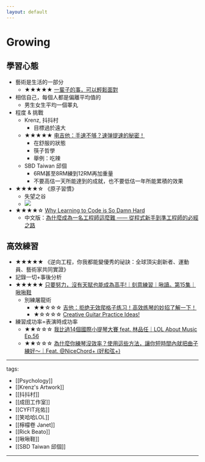 ```yaml
---
layout: default
---
```


# Growing

## 學習心態
* 藝術是生活的一部分
  * ★★★★★ [一輩子的事，可以輕鬆面對](https://www.youtube.com/watch?v=6aPiiplJd5k)
* 相信自己，每個人都是偏離平均值的
  * 男生女生平均一個睪丸
* 程度 & 挑戰
  * Krenz, 抖抖村
    * 目標過於遠大
  * ★★★★★ [电吉他：手速不够？速弹提速的秘密！](https://www.youtube.com/watch?v=nE7ydXA63pA)
    * 在舒服的狀態
    * 筷子哲學
    * 舉例：吃辣
  * SBD Taiwan 邱個
    * 6RM甚至8RM練到12RM再加重量
    * 不要高估一天所能達到的成就，也不要低估一年所能累積的效果
* ★★★★☆ 《原子習慣》
  * 失望之谷
  * ![](https://i.imgur.com/ioyKhH9.png)
* ★★★★☆ [Why Learning to Code is So Damn Hard](https://www.thinkful.com/blog/why-learning-to-code-is-so-damn-hard/)
  * 中文版：[為什麼成為一名工程師這麼難 —— 從程式新手到準工程師的必經之路](https://www.inside.com.tw/article/4480-why-learning-to-code-is-so-damn-hard)

## 高效練習
* ★★★★★ 《逆向工程，你我都能變優秀的祕訣：全球頂尖創新者、運動員、藝術家共同實證》
* 記錄一切+事後分析
* ★★★★★ [只要努力，沒有天賦也能成為高手!｜刻意練習｜啾讀。第15集｜啾啾鞋](https://youtu.be/ebwmwDtEZO0)
  * 別練屠龍術
    * ★★☆☆☆ [吉他：拒绝无效爬格子练习！高效练琴的妙招了解一下！](https://youtu.be/CDQCWfYmVxg)
    * ★☆☆☆☆ [Creative Guitar Practice Ideas!](https://youtu.be/CxtgJynvDlU)
* 練習成功率=表演時成功率
    * ★★☆☆☆ [我比過14個國際小提琴大賽 feat. 林品任｜LOL About Music Ep.56](https://youtu.be/Ml8vEmRE3eE)
    * ★★☆☆☆ [為什麼你練琴沒效率？使用這些方法，讓你短時間內就把曲子練好～｜Feat. @NiceChord+ (好和弦+)](https://youtu.be/4CaQVNRDPiA)


---
tags:
  - [[Psychology]]
  - [[Krenz's Artwork]]
  - [[抖抖村]]
  - [[成田工作室]]
  - [[CYFIT兆佑]]
  - [[笑哈哈LOL]]
  - [[檸檬卷 Janet]]
  - [[Rick Beato]]
  - [[啾啾鞋]]
  - [[SBD Taiwan 邱個]]
  
---